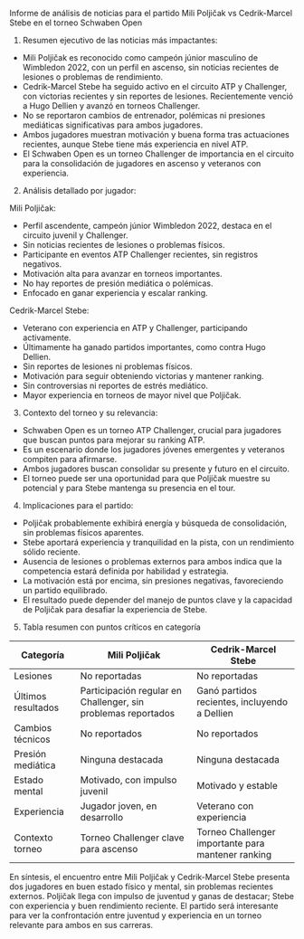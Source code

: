 Informe de análisis de noticias para el partido Mili Poljičak vs Cedrik-Marcel Stebe en el torneo Schwaben Open

1. Resumen ejecutivo de las noticias más impactantes:
- Mili Poljičak es reconocido como campeón júnior masculino de Wimbledon 2022, con un perfil en ascenso, sin noticias recientes de lesiones o problemas de rendimiento.
- Cedrik-Marcel Stebe ha seguido activo en el circuito ATP y Challenger, con victorias recientes y sin reportes de lesiones. Recientemente venció a Hugo Dellien y avanzó en torneos Challenger.
- No se reportaron cambios de entrenador, polémicas ni presiones mediáticas significativas para ambos jugadores.
- Ambos jugadores muestran motivación y buena forma tras actuaciones recientes, aunque Stebe tiene más experiencia en nivel ATP.
- El Schwaben Open es un torneo Challenger de importancia en el circuito para la consolidación de jugadores en ascenso y veteranos con experiencia.

2. Análisis detallado por jugador:

Mili Poljičak:
- Perfil ascendente, campeón júnior Wimbledon 2022, destaca en el circuito juvenil y Challenger.
- Sin noticias recientes de lesiones o problemas físicos.
- Participante en eventos ATP Challenger recientes, sin registros negativos.
- Motivación alta para avanzar en torneos importantes.
- No hay reportes de presión mediática o polémicas.
- Enfocado en ganar experiencia y escalar ranking.

Cedrik-Marcel Stebe:
- Veterano con experiencia en ATP y Challenger, participando activamente.
- Últimamente ha ganado partidos importantes, como contra Hugo Dellien.
- Sin reportes de lesiones ni problemas físicos.
- Motivación para seguir obteniendo victorias y mantener ranking.
- Sin controversias ni reportes de estrés mediático.
- Mayor experiencia en torneos de mayor nivel que Poljičak.

3. Contexto del torneo y su relevancia:
- Schwaben Open es un torneo ATP Challenger, crucial para jugadores que buscan puntos para mejorar su ranking ATP.
- Es un escenario donde los jugadores jóvenes emergentes y veteranos compiten para afirmarse.
- Ambos jugadores buscan consolidar su presente y futuro en el circuito.
- El torneo puede ser una oportunidad para que Poljičak muestre su potencial y para Stebe mantenga su presencia en el tour.

4. Implicaciones para el partido:
- Poljičak probablemente exhibirá energía y búsqueda de consolidación, sin problemas físicos aparentes.
- Stebe aportará experiencia y tranquilidad en la pista, con un rendimiento sólido reciente.
- Ausencia de lesiones o problemas externos para ambos indica que la competencia estará definida por habilidad y estrategia.
- La motivación está por encima, sin presiones negativas, favoreciendo un partido equilibrado.
- El resultado puede depender del manejo de puntos clave y la capacidad de Poljičak para desafiar la experiencia de Stebe.

5. Tabla resumen con puntos críticos en categoría

| Categoría             | Mili Poljičak                               | Cedrik-Marcel Stebe                        |
|----------------------|--------------------------------------------|--------------------------------------------|
| Lesiones             | No reportadas                              | No reportadas                              |
| Últimos resultados   | Participación regular en Challenger, sin problemas reportados | Ganó partidos recientes, incluyendo a Dellien |
| Cambios técnicos     | No reportados                              | No reportados                              |
| Presión mediática    | Ninguna destacada                          | Ninguna destacada                          |
| Estado mental        | Motivado, con impulso juvenil              | Motivado y estable                         |
| Experiencia          | Jugador joven, en desarrollo               | Veterano con experiencia                    |
| Contexto torneo      | Torneo Challenger clave para ascenso       | Torneo Challenger importante para mantener ranking |

En síntesis, el encuentro entre Mili Poljičak y Cedrik-Marcel Stebe presenta dos jugadores en buen estado físico y mental, sin problemas recientes externos. Poljičak llega con impulso de juventud y ganas de destacar; Stebe con experiencia y buen rendimiento reciente. El partido será interesante para ver la confrontación entre juventud y experiencia en un torneo relevante para ambos en sus carreras.
